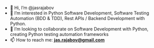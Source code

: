 - 👋 Hi, I’m @jasrajabov
- 👀 I’m interested in Python Software Development, Software Testing Automation (BDD & TDD), Rest APIs / Backend Development with Python.
- 💞️ I’m looking to collaborate on Software Development with Python, creating Python testing automation frameworks
- 📫 How to reach me: **jas.rajabov@gmail.com**

<!---
jasrajabov/jasrajabov is a ✨ special ✨ repository because its `README.md` (this file) appears on your GitHub profile.
You can click the Preview link to take a look at your changes.
--->
